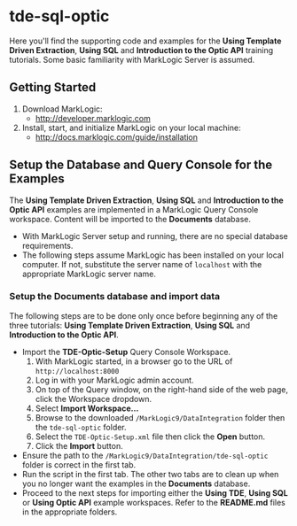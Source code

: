 # tde-sql-optic
Here you'll find the supporting code and examples for the **Using Template Driven Extraction**, **Using SQL** and **Introduction to the Optic API** training tutorials.  Some basic familiarity with MarkLogic Server is assumed.

## Getting Started

1. Download MarkLogic:
	* http://developer.marklogic.com
2. Install, start, and initialize MarkLogic on your local machine:
	* http://docs.marklogic.com/guide/installation

## Setup the Database and Query Console for the Examples
The **Using Template Driven Extraction**, **Using SQL** and **Introduction to the Optic API** examples are implemented in a MarkLogic Query Console workspace. Content will be imported to the **Documents** database.

* With MarkLogic Server setup and running, there are no special database requirements.
* The following steps assume MarkLogic has been installed on your local computer. If not, substitute the server name of `localhost` with  the appropriate MarkLogic server name.

### Setup the Documents database and import data
The following steps are to be done only once before beginning any of the three tutorials: **Using Template Driven Extraction**, **Using SQL** and **Introduction to the Optic API**.

* Import the **TDE-Optic-Setup** Query Console Workspace.
	1. With MarkLogic started, in a browser go to the URL of `http://localhost:8000`
	2. Log in with your MarkLogic admin account.
	3. On top of the Query window, on the right-hand side of the web page, click the Workspace dropdown.
	4. Select **Import Workspace...**
	5. Browse to the downloaded `/MarkLogic9/DataIntegration` folder then the `tde-sql-optic` folder.
	6. Select the `TDE-Optic-Setup.xml` file then click the **Open** button.
	7. Click the **Import** button.
* Ensure the path to the `/MarkLogic9/DataIntegration/tde-sql-optic` folder is correct in the first tab. 
* Run the script in the first tab. The other two tabs are to clean up when you no longer want the examples in the **Documents** database.
* Proceed to the next steps for importing either the **Using TDE**, **Using SQL** or **Using Optic API** example workspaces. Refer to the **README.md** files in the appropriate folders.

